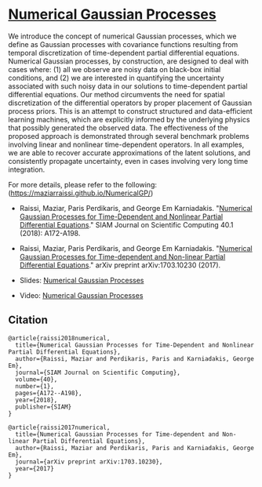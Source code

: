# [Numerical Gaussian Processes](https://maziarraissi.github.io/NumericalGP/)

We introduce the concept of numerical Gaussian processes, which we define as Gaussian processes with covariance functions resulting from temporal discretization of time-dependent partial differential equations. Numerical Gaussian processes, by construction, are designed to deal with cases where: (1) all we observe are noisy data on black-box initial conditions, and (2) we are interested in quantifying the uncertainty associated with such noisy data in our solutions to time-dependent partial differential equations. Our method circumvents the need for spatial discretization of the differential operators by proper placement of Gaussian process priors. This is an attempt to construct structured and data-efficient learning machines, which are explicitly informed by the underlying physics that possibly generated the observed data. The effectiveness of the proposed approach is demonstrated through several benchmark problems involving linear and nonlinear time-dependent operators. In all examples, we are able to recover accurate approximations of the latent solutions, and consistently propagate uncertainty, even in cases involving very long time integration.

For more details, please refer to the following: (https://maziarraissi.github.io/NumericalGP/)

- Raissi, Maziar, Paris Perdikaris, and George Em Karniadakis. "[Numerical Gaussian Processes for Time-Dependent and Nonlinear Partial Differential Equations](https://epubs.siam.org/doi/abs/10.1137/17M1120762)." SIAM Journal on Scientific Computing 40.1 (2018): A172-A198.

- Raissi, Maziar, Paris Perdikaris, and George Em Karniadakis. "[Numerical Gaussian Processes for Time-dependent and Non-linear Partial Differential Equations](https://arxiv.org/abs/1703.10230)." arXiv preprint arXiv:1703.10230 (2017).

- Slides: [Numerical Gaussian Processes](https://icerm.brown.edu/materials/Slides/tw-17-4/Numerical_Gaussian_Processes_for_Time-dependent_and_Non-linear_Partial_Differential_Equations_%5D_Maziar_Raissi,_Brown_University.pdf)

- Video: [Numerical Gaussian Processes](https://icerm.brown.edu/video_archive/#/play/1306)

## Citation

    @article{raissi2018numerical,
      title={Numerical Gaussian Processes for Time-Dependent and Nonlinear Partial Differential Equations},
      author={Raissi, Maziar and Perdikaris, Paris and Karniadakis, George Em},
      journal={SIAM Journal on Scientific Computing},
      volume={40},
      number={1},
      pages={A172--A198},
      year={2018},
      publisher={SIAM}
    }

    @article{raissi2017numerical,
      title={Numerical Gaussian Processes for Time-dependent and Non-linear Partial Differential Equations},
      author={Raissi, Maziar and Perdikaris, Paris and Karniadakis, George Em},
      journal={arXiv preprint arXiv:1703.10230},
      year={2017}
    }
